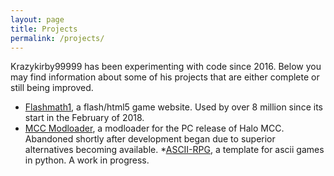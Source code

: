 ```yaml
---
layout: page
title: Projects
permalink: /projects/
---
```


Krazykirby99999 has been experimenting with code since 2016. Below you may find information about some of his projects that are either complete or still being improved.

* [Flashmath1][flashmath1-link], a flash/html5 game website. Used by over 8 million since its start in the February of 2018.
* [MCC Modloader][mccmodloader-link], a modloader for the PC release of Halo MCC. Abandoned shortly after development began due to superior alternatives becoming available.
*[ASCII-RPG][ascii-rpg-link], a template for ascii games in python. A work in progress.


[flashmath1-link]:https://flashmath1.github.io
[mccmodloader-link]:https://www.nexusmods.com/halothemasterchiefcollection/mods/194
[ascii-rpg-link]:https://github.com/KrazyKirby99999/ascii-rpg

